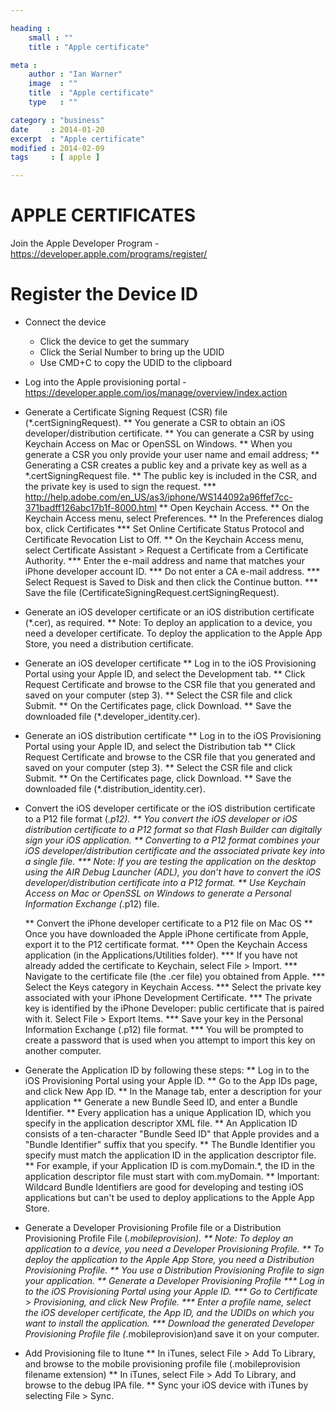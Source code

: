 ```yaml
---

heading :
    small : ""
    title : "Apple certificate"

meta :
    author : "Ian Warner"
    image  : ""
    title  : "Apple certificate"
    type   : ""

category : "business"
date     : 2014-01-20
excerpt  : "Apple certificate"
modified : 2014-02-09
tags     : [ apple ]

---
```


# APPLE CERTIFICATES

Join the Apple Developer Program - https://developer.apple.com/programs/register/

# Register the Device ID

* Connect the device
    * Click the device to get the summary
    * Click the Serial Number to bring up the UDID
    * Use CMD+C to copy the UDID to the clipboard

* Log into the Apple provisioning portal - https://developer.apple.com/ios/manage/overview/index.action

* Generate a Certificate Signing Request (CSR) file (*.certSigningRequest).
    ** You generate a CSR to obtain an iOS developer/distribution certificate.
    ** You can generate a CSR by using Keychain Access on Mac or OpenSSL on Windows.
    ** When you generate a CSR you only provide your user name and email address;
    ** Generating a CSR creates a public key and a private key as well as a *.certSigningRequest file.
    ** The public key is included in the CSR, and the private key is used to sign the request.
        *** http://help.adobe.com/en_US/as3/iphone/WS144092a96ffef7cc-371badff126abc17b1f-8000.html
    ** Open Keychain Access.
    ** On the Keychain Access menu, select Preferences.
    ** In the Preferences dialog box, click Certificates
        *** Set Online Certificate Status Protocol and Certificate Revocation List to Off.
    ** On the Keychain Access menu, select Certificate Assistant > Request a Certificate from a Certificate Authority.
        *** Enter the e-mail address and name that matches your iPhone developer account ID.
        *** Do not enter a CA e-mail address.
        *** Select Request is Saved to Disk and then click the Continue button.
        *** Save the file (CertificateSigningRequest.certSigningRequest).

* Generate an iOS developer certificate or an iOS distribution certificate (*.cer), as required.
    ** Note: To deploy an application to a device, you need a developer certificate.
    To deploy the application to the Apple App Store, you need a distribution certificate.

* Generate an iOS developer certificate
    ** Log in to the iOS Provisioning Portal using your Apple ID, and select the Development tab.
    ** Click Request Certificate and browse to the CSR file that you generated and saved on your computer (step 3).
    ** Select the CSR file and click Submit.
    ** On the Certificates page, click Download.
    ** Save the downloaded file (*.developer_identity.cer).

* Generate an iOS distribution certificate
    ** Log in to the iOS Provisioning Portal using your Apple ID, and select the Distribution tab
    ** Click Request Certificate and browse to the CSR file that you generated and saved on your computer (step 3).
    ** Select the CSR file and click Submit.
    ** On the Certificates page, click Download.
    ** Save the downloaded file (*.distribution_identity.cer).

* Convert the iOS developer certificate or the iOS distribution certificate to a P12 file format (*.p12).
    ** You convert the iOS developer or iOS distribution certificate to a P12 format so that Flash Builder can digitally sign your iOS application.
    ** Converting to a P12 format combines your iOS developer/distribution certificate and the associated private key into a single file.
        *** Note: If you are testing the application on the desktop using the AIR Debug Launcher (ADL), you don’t have to convert the iOS developer/distribution certificate into a P12 format.
    ** Use Keychain Access on Mac or OpenSSL on Windows to generate a Personal Information Exchange (*.p12) file.

    ** Convert the iPhone developer certificate to a P12 file on Mac OS
    ** Once you have downloaded the Apple iPhone certificate from Apple, export it to the P12 certificate format.
        *** Open the Keychain Access application (in the Applications/Utilities folder).
        *** If you have not already added the certificate to Keychain, select File > Import.
        *** Navigate to the certificate file (the .cer file) you obtained from Apple.
        *** Select the Keys category in Keychain Access.
        *** Select the private key associated with your iPhone Development Certificate.
        *** The private key is identified by the iPhone Developer: <First Name> <Last Name> public certificate that is paired with it. Select File > Export Items.
        *** Save your key in the Personal Information Exchange (.p12) file format.
        *** You will be prompted to create a password that is used when you attempt to import this key on another computer.

* Generate the Application ID by following these steps:
    ** Log in to the iOS Provisioning Portal using your Apple ID.
    ** Go to the App IDs page, and click New App ID.
    ** In the Manage tab, enter a description for your application
    ** Generate a new Bundle Seed ID, and enter a Bundle Identifier.
    ** Every application has a unique Application ID, which you specify in the application descriptor XML file.
    ** An Application ID consists of a ten-character "Bundle Seed ID" that Apple provides and a "Bundle Identifier" suffix that you specify.
    ** The Bundle Identifier you specify must match the application ID in the application descriptor file.
    ** For example, if your Application ID is com.myDomain.*, the ID in the application descriptor file must start with com.myDomain.
    ** Important: Wildcard Bundle Identifiers are good for developing and testing iOS applications but can't be used to deploy applications to the Apple App Store.

* Generate a Developer Provisioning Profile file or a Distribution Provisioning Profile File (*.mobileprovision).
    ** Note: To deploy an application to a device, you need a Developer Provisioning Profile.
    ** To deploy the application to the Apple App Store, you need a Distribution Provisioning Profile.
    ** You use a Distribution Provisioning Profile to sign your application.
    ** Generate a Developer Provisioning Profile
        *** Log in to the iOS Provisioning Portal using your Apple ID.
        *** Go to Certificate > Provisioning, and click New Profile.
        *** Enter a profile name, select the iOS developer certificate, the App ID, and the UDIDs on which you want to install the application.
        *** Download the generated Developer Provisioning Profile file (*.mobileprovision)and save it on your computer.

* Add Provisioning file to Itune
    ** In iTunes, select File > Add To Library, and browse to the mobile provisioning profile file (.mobileprovision filename extension)
    ** In iTunes, select File > Add To Library, and browse to the debug IPA file.
    ** Sync your iOS device with iTunes by selecting File > Sync.